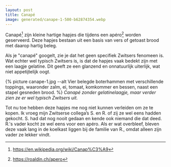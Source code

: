 ```yaml
---
layout: post
title: Canapé
image: generated/canape-1-500-b62874354.webp
---
```


Canapé[^1] zijn kleine hartige hapjes die tijdens een apéro[^2] worden geserveerd. Deze hapjes bestaan uit een basis van vers of getoast brood met daarop hartig beleg.

Als je "canapé" googelt, zie je dat het geen specifiek Zwitsers fenomeen is. Wat echter wel typisch Zwitsers is, is dat de hapjes vaak bedekt zijn met een laagje gelatine. Dit geeft ze een glanzend en onnatuurlijk uiterlijk, wat niet appetijtelijk oogt.

{% picture canape-1.jpg --alt Vier belegde boterhammen met verschillende toppings, waaronder zalm, ei, tomaat, komkommer en bessen, naast een stapel gesneden brood. %}
_Canapé zonder gelatinelaagje, maar verder zien ze er wel typisch Zwitsers uit._

Tot nu toe hebben deze hapjes me nog niet kunnen verleiden om ze te kopen. Ik vroeg mijn Zwitserse collega’s S. en R. of zij ze wel eens hadden gekocht. S. had dat nog nooit gedaan en kende ook niemand die dat deed. R.'s vader kocht ze wel eens voor een apéro. Als er wat overbleef, bleven deze vaak lang in de koelkast liggen bij de familie van R., omdat alleen zijn vader ze lekker vindt.

[^1]: <https://en.wikipedia.org/wiki/Canap%C3%A9>
[^2]: <https://roaldin.ch/apero>
